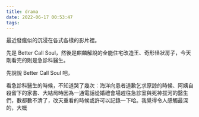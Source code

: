 ```yaml
---
title: drama
date: 2022-06-17 00:53:47
tags:
---
```

最近發瘋似的沉浸在各式各樣的影片裡。

先是 Better Call Soul，然後是麒麟解說的全能住宅改造王、奇形怪狀房子，今天剛看完的則是急診科醫生。

先說說 Better Call Soul 吧，

看急診科醫生的時候，不知道哭了幾次：海洋向患者道歉乞求原諒的時候、阿姨自殺留下的家書、大結局時因為一通電話從婚禮會場趕往急診室與死神拔河的醫生們，數都數不清了，改天重看的時候或許可以記錄一下哈。我覺得令人感觸最深的，大概